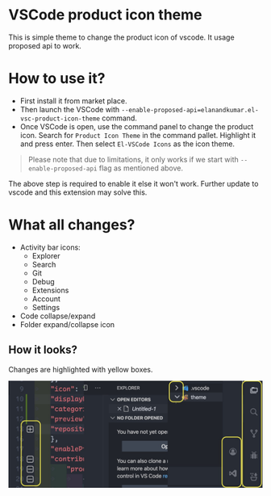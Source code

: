 # VSCode product icon theme

This is simple theme to change the product icon of vscode. It usage proposed api to work.

# How to use it?

- First install it from market place.
- Then launch the VSCode with `--enable-proposed-api=elanandkumar.el-vsc-product-icon-theme` command.
- Once VSCode is open, use the command panel to change the product icon. Search for `Product Icon Theme` in the command pallet. Highlight it and press enter. Then select `El-VSCode Icons` as the icon theme.

> Please note that due to limitations, it only works if we start with `--enable-proposed-api` flag as mentioned above.

The above step is required to enable it else it won't work. Further update to vscode and this extension may solve this.

# What all changes?

- Activity bar icons:
  - Explorer
  - Search
  - Git
  - Debug
  - Extensions
  - Account
  - Settings
- Code collapse/expand
- Folder expand/collapse icon

## How it looks?

Changes are highlighted with yellow boxes.

![El VSCode Product Icon](./assets/demo.jpg)

